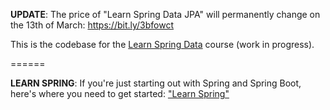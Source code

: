 **UPDATE**: The price of "Learn Spring Data JPA" will permanently change on the 13th of March: https://bit.ly/3bfowct

This is the codebase for the [Learn Spring Data](https://www.baeldung.com/learn-spring-data-course#master-class) course (work in progress). 

======

**LEARN SPRING**: If you're just starting out with Spring and Spring Boot, here's where you need to get started: ["Learn Spring"](https://bit.ly/github-ls)

